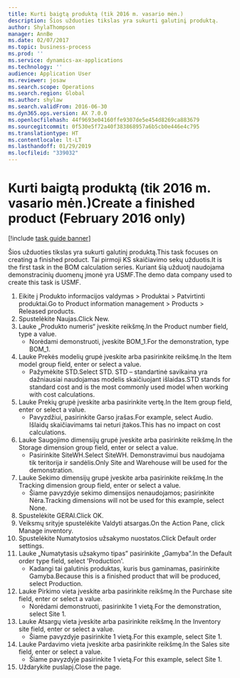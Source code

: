 ```yaml
---
title: Kurti baigtą produktą (tik 2016 m. vasario mėn.)
description: Šios užduoties tikslas yra sukurti galutinį produktą.
author: ShylaThompson
manager: AnnBe
ms.date: 02/07/2017
ms.topic: business-process
ms.prod: ''
ms.service: dynamics-ax-applications
ms.technology: ''
audience: Application User
ms.reviewer: josaw
ms.search.scope: Operations
ms.search.region: Global
ms.author: shylaw
ms.search.validFrom: 2016-06-30
ms.dyn365.ops.version: AX 7.0.0
ms.openlocfilehash: 44f9693e04160ffe9307de5e454d8269ca883679
ms.sourcegitcommit: 0f530e5f72a40f383868957a6b5cb0e446e4c795
ms.translationtype: HT
ms.contentlocale: lt-LT
ms.lasthandoff: 01/29/2019
ms.locfileid: "339032"
---
```

# <a name="create-a-finished-product-february-2016-only"></a><span data-ttu-id="4bbb8-103">Kurti baigtą produktą (tik 2016 m. vasario mėn.)</span><span class="sxs-lookup"><span data-stu-id="4bbb8-103">Create a finished product (February 2016 only)</span></span>

[!include [task guide banner](../../includes/task-guide-banner.md)]

<span data-ttu-id="4bbb8-104">Šios užduoties tikslas yra sukurti galutinį produktą.</span><span class="sxs-lookup"><span data-stu-id="4bbb8-104">This task focuses on creating a finished product.</span></span> <span data-ttu-id="4bbb8-105">Tai pirmoji KS skaičiavimo sekų užduotis.</span><span class="sxs-lookup"><span data-stu-id="4bbb8-105">It is the first task in the BOM calculation series.</span></span> <span data-ttu-id="4bbb8-106">Kuriant šią užduotį naudojama demonstracinių duomenų įmonė yra USMF.</span><span class="sxs-lookup"><span data-stu-id="4bbb8-106">The demo data company used to create this task is USMF.</span></span>

1. <span data-ttu-id="4bbb8-107">Eikite į Produkto informacijos valdymas > Produktai > Patvirtinti produktai.</span><span class="sxs-lookup"><span data-stu-id="4bbb8-107">Go to Product information management > Products > Released products.</span></span>
2. <span data-ttu-id="4bbb8-108">Spustelėkite Naujas.</span><span class="sxs-lookup"><span data-stu-id="4bbb8-108">Click New.</span></span>
3. <span data-ttu-id="4bbb8-109">Lauke „Produkto numeris“ įveskite reikšmę.</span><span class="sxs-lookup"><span data-stu-id="4bbb8-109">In the Product number field, type a value.</span></span>
    * <span data-ttu-id="4bbb8-110">Norėdami demonstruoti, įveskite BOM_1.</span><span class="sxs-lookup"><span data-stu-id="4bbb8-110">For the demonstration, type BOM_1.</span></span>  
4. <span data-ttu-id="4bbb8-111">Lauke Prekės modelių grupė įveskite arba pasirinkite reikšmę.</span><span class="sxs-lookup"><span data-stu-id="4bbb8-111">In the Item model group field, enter or select a value.</span></span>
    * <span data-ttu-id="4bbb8-112">Pažymėkite STD.</span><span class="sxs-lookup"><span data-stu-id="4bbb8-112">Select STD.</span></span> <span data-ttu-id="4bbb8-113">STD – standartinė savikaina yra dažniausiai naudojamas modelis skaičiuojant išlaidas.</span><span class="sxs-lookup"><span data-stu-id="4bbb8-113">STD stands for standard cost and is the most commonly used model when working with cost calculations.</span></span>  
5. <span data-ttu-id="4bbb8-114">Lauke Prekių grupė įveskite arba pasirinkite vertę.</span><span class="sxs-lookup"><span data-stu-id="4bbb8-114">In the Item group field, enter or select a value.</span></span>
    * <span data-ttu-id="4bbb8-115">Pavyzdžiui, pasirinkite Garso įrašas.</span><span class="sxs-lookup"><span data-stu-id="4bbb8-115">For example, select Audio.</span></span> <span data-ttu-id="4bbb8-116">Išlaidų skaičiavimams tai neturi įtakos.</span><span class="sxs-lookup"><span data-stu-id="4bbb8-116">This has no impact on cost calculations.</span></span>  
6. <span data-ttu-id="4bbb8-117">Lauke Saugojimo dimensijų grupė įveskite arba pasirinkite reikšmę.</span><span class="sxs-lookup"><span data-stu-id="4bbb8-117">In the Storage dimension group field, enter or select a value.</span></span>
    * <span data-ttu-id="4bbb8-118">Pasirinkite SiteWH.</span><span class="sxs-lookup"><span data-stu-id="4bbb8-118">Select SiteWH.</span></span> <span data-ttu-id="4bbb8-119">Demonstravimui bus naudojama tik teritorija ir sandėlis.</span><span class="sxs-lookup"><span data-stu-id="4bbb8-119">Only Site and Warehouse will be used for the demonstration.</span></span>  
7. <span data-ttu-id="4bbb8-120">Lauke Sekimo dimensijų grupė įveskite arba pasirinkite reikšmę.</span><span class="sxs-lookup"><span data-stu-id="4bbb8-120">In the Tracking dimension group field, enter or select a value.</span></span>
    * <span data-ttu-id="4bbb8-121">Šiame pavyzdyje sekimo dimensijos nenaudojamos; pasirinkite Nėra.</span><span class="sxs-lookup"><span data-stu-id="4bbb8-121">Tracking dimensions will not be used for this example, select None.</span></span>  
8. <span data-ttu-id="4bbb8-122">Spustelėkite GERAI.</span><span class="sxs-lookup"><span data-stu-id="4bbb8-122">Click OK.</span></span>
9. <span data-ttu-id="4bbb8-123">Veiksmų srityje spustelėkite Valdyti atsargas.</span><span class="sxs-lookup"><span data-stu-id="4bbb8-123">On the Action Pane, click Manage inventory.</span></span>
10. <span data-ttu-id="4bbb8-124">Spustelėkite Numatytosios užsakymo nuostatos.</span><span class="sxs-lookup"><span data-stu-id="4bbb8-124">Click Default order settings.</span></span>
11. <span data-ttu-id="4bbb8-125">Lauke „Numatytasis užsakymo tipas” pasirinkite „Gamyba”.</span><span class="sxs-lookup"><span data-stu-id="4bbb8-125">In the Default order type field, select 'Production'.</span></span>
    * <span data-ttu-id="4bbb8-126">Kadangi tai galutinis produktas, kuris bus gaminamas, pasirinkite Gamyba.</span><span class="sxs-lookup"><span data-stu-id="4bbb8-126">Because this is a finished product that will be produced, select Production.</span></span>  
12. <span data-ttu-id="4bbb8-127">Lauke Pirkimo vieta įveskite arba pasirinkite reikšmę.</span><span class="sxs-lookup"><span data-stu-id="4bbb8-127">In the Purchase site field, enter or select a value.</span></span>
    * <span data-ttu-id="4bbb8-128">Norėdami demonstruoti, pasirinkite 1 vietą.</span><span class="sxs-lookup"><span data-stu-id="4bbb8-128">For the demonstration, select Site 1.</span></span>  
13. <span data-ttu-id="4bbb8-129">Lauke Atsargų vieta įveskite arba pasirinkite reikšmę.</span><span class="sxs-lookup"><span data-stu-id="4bbb8-129">In the Inventory site field, enter or select a value.</span></span>
    * <span data-ttu-id="4bbb8-130">Šiame pavyzdyje pasirinkite 1 vietą.</span><span class="sxs-lookup"><span data-stu-id="4bbb8-130">For this example, select Site 1.</span></span>  
14. <span data-ttu-id="4bbb8-131">Lauke Pardavimo vieta įveskite arba pasirinkite reikšmę.</span><span class="sxs-lookup"><span data-stu-id="4bbb8-131">In the Sales site field, enter or select a value.</span></span>
    * <span data-ttu-id="4bbb8-132">Šiame pavyzdyje pasirinkite 1 vietą.</span><span class="sxs-lookup"><span data-stu-id="4bbb8-132">For this example, select Site 1.</span></span>  
15. <span data-ttu-id="4bbb8-133">Uždarykite puslapį.</span><span class="sxs-lookup"><span data-stu-id="4bbb8-133">Close the page.</span></span>

